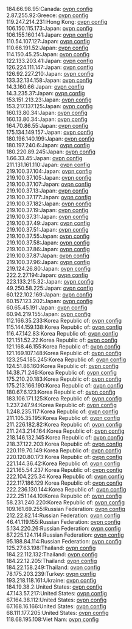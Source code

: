 184.66.98.95:Canada: [ovpn config](vpn/184_66_98_95.ovpn)  
2.87.255.92:Greece: [ovpn config](vpn/2_87_255_92.ovpn)  
119.247.214.231:Hong Kong: [ovpn config](vpn/119_247_214_231.ovpn)  
106.150.115.173:Japan: [ovpn config](vpn/106_150_115_173.ovpn)  
106.155.160.141:Japan: [ovpn config](vpn/106_155_160_141.ovpn)  
110.54.107.127:Japan: [ovpn config](vpn/110_54_107_127.ovpn)  
110.66.191.52:Japan: [ovpn config](vpn/110_66_191_52.ovpn)  
114.150.45.25:Japan: [ovpn config](vpn/114_150_45_25.ovpn)  
122.133.203.41:Japan: [ovpn config](vpn/122_133_203_41.ovpn)  
126.224.111.147:Japan: [ovpn config](vpn/126_224_111_147.ovpn)  
126.92.227.210:Japan: [ovpn config](vpn/126_92_227_210.ovpn)  
133.32.134.158:Japan: [ovpn config](vpn/133_32_134_158.ovpn)  
14.3.160.66:Japan: [ovpn config](vpn/14_3_160_66.ovpn)  
14.3.235.37:Japan: [ovpn config](vpn/14_3_235_37.ovpn)  
153.151.213.23:Japan: [ovpn config](vpn/153_151_213_23.ovpn)  
153.217.137.125:Japan: [ovpn config](vpn/153_217_137_125.ovpn)  
160.13.80.34:Japan: [ovpn config](vpn/160_13_80_34.ovpn)  
160.13.80.34:Japan: [ovpn config](vpn/160_13_80_34.ovpn)  
164.70.86.55:Japan: [ovpn config](vpn/164_70_86_55.ovpn)  
175.134.149.157:Japan: [ovpn config](vpn/175_134_149_157.ovpn)  
180.196.140.199:Japan: [ovpn config](vpn/180_196_140_199.ovpn)  
180.197.240.6:Japan: [ovpn config](vpn/180_197_240_6.ovpn)  
180.220.89.245:Japan: [ovpn config](vpn/180_220_89_245.ovpn)  
1.66.33.45:Japan: [ovpn config](vpn/1_66_33_45.ovpn)  
211.131.161.110:Japan: [ovpn config](vpn/211_131_161_110.ovpn)  
219.100.37.104:Japan: [ovpn config](vpn/219_100_37_104.ovpn)  
219.100.37.105:Japan: [ovpn config](vpn/219_100_37_105.ovpn)  
219.100.37.107:Japan: [ovpn config](vpn/219_100_37_107.ovpn)  
219.100.37.13:Japan: [ovpn config](vpn/219_100_37_13.ovpn)  
219.100.37.177:Japan: [ovpn config](vpn/219_100_37_177.ovpn)  
219.100.37.182:Japan: [ovpn config](vpn/219_100_37_182.ovpn)  
219.100.37.19:Japan: [ovpn config](vpn/219_100_37_19.ovpn)  
219.100.37.31:Japan: [ovpn config](vpn/219_100_37_31.ovpn)  
219.100.37.49:Japan: [ovpn config](vpn/219_100_37_49.ovpn)  
219.100.37.51:Japan: [ovpn config](vpn/219_100_37_51.ovpn)  
219.100.37.55:Japan: [ovpn config](vpn/219_100_37_55.ovpn)  
219.100.37.58:Japan: [ovpn config](vpn/219_100_37_58.ovpn)  
219.100.37.86:Japan: [ovpn config](vpn/219_100_37_86.ovpn)  
219.100.37.87:Japan: [ovpn config](vpn/219_100_37_87.ovpn)  
219.100.37.96:Japan: [ovpn config](vpn/219_100_37_96.ovpn)  
219.124.26.80:Japan: [ovpn config](vpn/219_124_26_80.ovpn)  
222.2.27.194:Japan: [ovpn config](vpn/222_2_27_194.ovpn)  
223.133.215.32:Japan: [ovpn config](vpn/223_133_215_32.ovpn)  
49.250.58.225:Japan: [ovpn config](vpn/49_250_58_225.ovpn)  
60.122.102.169:Japan: [ovpn config](vpn/60_122_102_169.ovpn)  
60.157.123.202:Japan: [ovpn config](vpn/60_157_123_202.ovpn)  
60.65.45.191:Japan: [ovpn config](vpn/60_65_45_191.ovpn)  
60.94.219.155:Japan: [ovpn config](vpn/60_94_219_155.ovpn)  
112.166.35.233:Korea Republic of: [ovpn config](vpn/112_166_35_233.ovpn)  
115.144.159.138:Korea Republic of: [ovpn config](vpn/115_144_159_138.ovpn)  
116.47.142.83:Korea Republic of: [ovpn config](vpn/116_47_142_83.ovpn)  
121.151.52.22:Korea Republic of: [ovpn config](vpn/121_151_52_22.ovpn)  
121.168.46.155:Korea Republic of: [ovpn config](vpn/121_168_46_155.ovpn)  
121.169.107.148:Korea Republic of: [ovpn config](vpn/121_169_107_148.ovpn)  
123.254.185.245:Korea Republic of: [ovpn config](vpn/123_254_185_245.ovpn)  
124.51.86.160:Korea Republic of: [ovpn config](vpn/124_51_86_160.ovpn)  
14.38.71.246:Korea Republic of: [ovpn config](vpn/14_38_71_246.ovpn)  
175.210.20.183:Korea Republic of: [ovpn config](vpn/175_210_20_183.ovpn)  
175.213.166.190:Korea Republic of: [ovpn config](vpn/175_213_166_190.ovpn)  
180.67.6.123:Korea Republic of: [ovpn config](vpn/180_67_6_123.ovpn)  
183.106.171.125:Korea Republic of: [ovpn config](vpn/183_106_171_125.ovpn)  
1.237.247.94:Korea Republic of: [ovpn config](vpn/1_237_247_94.ovpn)  
1.248.235.117:Korea Republic of: [ovpn config](vpn/1_248_235_117.ovpn)  
211.105.35.195:Korea Republic of: [ovpn config](vpn/211_105_35_195.ovpn)  
211.226.182.82:Korea Republic of: [ovpn config](vpn/211_226_182_82.ovpn)  
211.243.214.164:Korea Republic of: [ovpn config](vpn/211_243_214_164.ovpn)  
218.146.132.145:Korea Republic of: [ovpn config](vpn/218_146_132_145.ovpn)  
218.37.122.203:Korea Republic of: [ovpn config](vpn/218_37_122_203.ovpn)  
220.119.70.149:Korea Republic of: [ovpn config](vpn/220_119_70_149.ovpn)  
220.120.80.173:Korea Republic of: [ovpn config](vpn/220_120_80_173.ovpn)  
221.144.36.42:Korea Republic of: [ovpn config](vpn/221_144_36_42.ovpn)  
221.165.54.237:Korea Republic of: [ovpn config](vpn/221_165_54_237.ovpn)  
222.104.225.34:Korea Republic of: [ovpn config](vpn/222_104_225_34.ovpn)  
222.117.186.129:Korea Republic of: [ovpn config](vpn/222_117_186_129.ovpn)  
222.236.130.144:Korea Republic of: [ovpn config](vpn/222_236_130_144.ovpn)  
222.251.144.10:Korea Republic of: [ovpn config](vpn/222_251_144_10.ovpn)  
58.231.240.220:Korea Republic of: [ovpn config](vpn/58_231_240_220.ovpn)  
109.161.69.255:Russian Federation: [ovpn config](vpn/109_161_69_255.ovpn)  
212.22.82.14:Russian Federation: [ovpn config](vpn/212_22_82_14.ovpn)  
46.41.119.155:Russian Federation: [ovpn config](vpn/46_41_119_155.ovpn)  
5.134.220.26:Russian Federation: [ovpn config](vpn/5_134_220_26.ovpn)  
87.225.124.114:Russian Federation: [ovpn config](vpn/87_225_124_114.ovpn)  
95.188.84.114:Russian Federation: [ovpn config](vpn/95_188_84_114.ovpn)  
125.27.63.198:Thailand: [ovpn config](vpn/125_27_63_198.ovpn)  
184.22.112.132:Thailand: [ovpn config](vpn/184_22_112_132.ovpn)  
184.22.12.205:Thailand: [ovpn config](vpn/184_22_12_205.ovpn)  
184.22.158.249:Thailand: [ovpn config](vpn/184_22_158_249.ovpn)  
78.175.203.239:Turkey: [ovpn config](vpn/78_175_203_239.ovpn)  
193.218.118.161:Ukraine: [ovpn config](vpn/193_218_118_161.ovpn)  
184.19.38.2:United States: [ovpn config](vpn/184_19_38_2.ovpn)  
47.143.57.217:United States: [ovpn config](vpn/47_143_57_217.ovpn)  
67.164.38.112:United States: [ovpn config](vpn/67_164_38_112.ovpn)  
67.168.16.166:United States: [ovpn config](vpn/67_168_16_166.ovpn)  
68.111.177.205:United States: [ovpn config](vpn/68_111_177_205.ovpn)  
118.68.195.108:Viet Nam: [ovpn config](vpn/118_68_195_108.ovpn)  
